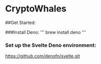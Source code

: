 # CryptoWhales

##Get Started:

###Install Deno:
'''
brew install deno
'''

### Set up the Svelte Deno environment:
https://github.com/denofn/svelte.git
